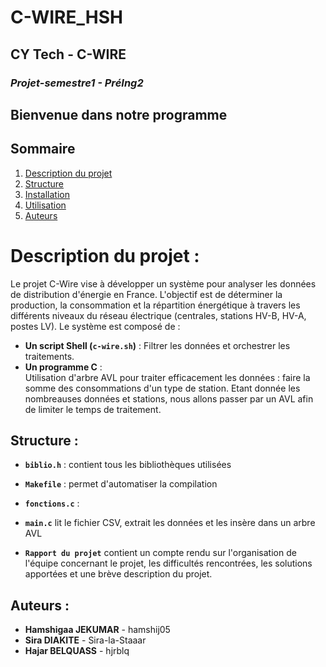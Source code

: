 # C-WIRE_HSH
## **************CY Tech - C-WIRE**************

### ***Projet-semestre1 - PréIng2***
## **Bienvenue dans notre programme**

## Sommaire
1. [Description du projet](#description-du-projet)
2. [Structure](#structure)
3. [Installation](#installation)
4. [Utilisation](#utilisation)
5. [Auteurs](#auteurs)

# Description du projet :    
Le projet C-Wire vise à développer un système pour analyser les données de distribution d'énergie en France. L'objectif est de déterminer la production, la consommation et la répartition énergétique à travers les différents niveaux du réseau électrique (centrales, stations HV-B, HV-A, postes LV).
Le système est composé de :
- **Un script Shell (`c-wire.sh`)** :
  Filtrer les données et orchestrer les traitements.  
-  **Un programme C** :  
 Utilisation d'arbre AVL pour traiter efficacement les données : faire la somme des consommations d'un type de station. Etant donnée les nombreauses données et stations, nous allons passer par un AVL afin de limiter le temps de traitement.  

## **Structure :**
  - **`biblio.h`** : contient tous les bibliothèques utilisées  
  - **`Makefile`** : permet d'automatiser la compilation  
  - **`fonctions.c`** :  
  - **`main.c`** lit le fichier CSV, extrait les données et les insère dans un arbre AVL  

  - **`Rapport du projet`** contient un compte rendu sur l'organisation de l'équipe concernant le projet, les difficultés rencontrées, les solutions apportées et une brève description du projet.  



## **Auteurs :**   
- **Hamshigaa JEKUMAR** - hamshij05  
- **Sira DIAKITE** - Sira-la-Staaar  
- **Hajar BELQUASS** - hjrblq  
